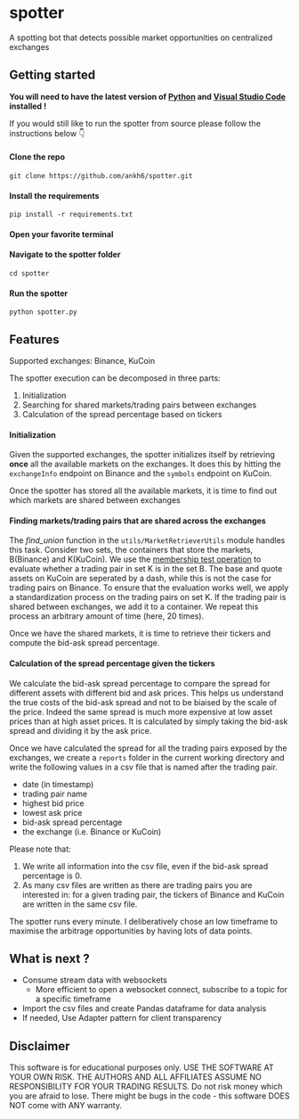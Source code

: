 # spotter
A spotting bot that detects possible market opportunities on centralized exchanges

## Getting started

**You will need to have the latest version of [Python](https://www.python.org/downloads/) and [Visual Studio Code](https://code.visualstudio.com/download) installed !**

If you would still like to run the spotter from source please follow the instructions below 👇

#### Clone the repo
`git clone https://github.com/ankh6/spotter.git`


#### Install the requirements
`pip install -r requirements.txt `


#### Open your favorite terminal 
#### Navigate to the spotter folder

`cd spotter`


#### Run the spotter
`python spotter.py`

## Features

Supported exchanges: Binance, KuCoin

The spotter execution can be decomposed in three parts:

1. Initialization
2. Searching for shared markets/trading pairs between exchanges
3. Calculation of the spread percentage based on tickers

#### Initialization

Given the supported exchanges, the spotter initializes itself by retrieving **once** all the available markets on the exchanges. It does this by hitting the `exchangeInfo` endpoint on Binance and the `symbols` endpoint on KuCoin.

Once the spotter has stored all the available markets, it is time to find out which markets are shared between exchanges

#### Finding markets/trading pairs that are shared across the exchanges

The *find_union* function in the `utils/MarketRetrieverUtils` module handles this task. Consider two sets, the containers that store the markets, B(Binance) and K(KuCoin). We use the [membership test operation](https://docs.python.org/3.8/reference/expressions.html?highlight=membership#membership-test-operations) to evaluate whether a trading pair in set K is in the set B.
The base and quote assets on KuCoin are seperated by a dash, while this is not the case for trading pairs on Binance. To ensure that the evaluation works well, we apply a standardization process on the trading pairs on set K. If the trading pair is shared between exchanges, we add it to a container. We repeat this process an arbitrary amount of time (here, 20 times).

Once we have the shared markets, it is time to retrieve their tickers and compute the bid-ask spread percentage.


#### Calculation of the spread percentage given the tickers

We calculate the bid-ask spread percentage to compare the spread for different assets with different bid and ask prices. This helps us understand the true costs of the bid-ask spread and not to be biaised by the scale of the price. Indeed the same spread is much more expensive at low asset prices than at high asset prices. It is calculated by simply taking the bid-ask spread and dividing it by the ask price.

Once we have calculated the spread for all the trading pairs exposed by the exchanges, we create a `reports` folder in the current working directory and write the following values in a csv file that is named after the trading pair.

- date (in timestamp)
- trading pair name
- highest bid price
- lowest ask price
- bid-ask spread percentage
- the exchange (i.e. Binance or KuCoin)

Please note that:
1. We write all information into the csv file, even if the bid-ask spread percentage is 0.
2. As many csv files are written as there are trading pairs you are interested in: for a given trading pair, the tickers of Binance and KuCoin are written in the same csv file.


The spotter runs every minute. I deliberatively chose an low timeframe to maximise the arbitrage opportunities by having lots of data points.


## What is next ?
- Consume stream data with websockets
    - More efficient to open a websocket connect, subscribe to a topic for a specific timeframe
- Import the csv files and create Pandas dataframe for data analysis
- If needed, Use Adapter pattern for client transparency

## Disclaimer
This software is for educational purposes only. USE THE SOFTWARE AT YOUR OWN RISK. THE AUTHORS AND ALL AFFILIATES ASSUME NO RESPONSIBILITY FOR YOUR TRADING RESULTS. Do not risk money which you are afraid to lose. There might be bugs in the code - this software DOES NOT come with ANY warranty.
